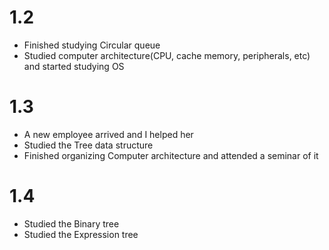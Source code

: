 # 1.2
- Finished studying Circular queue
- Studied computer architecture(CPU, cache memory, peripherals, etc) and started studying OS
# 1.3
- A new employee arrived and I helped her
- Studied the Tree data structure
- Finished organizing Computer architecture and attended a seminar of it
# 1.4
- Studied the Binary tree
- Studied the Expression tree
